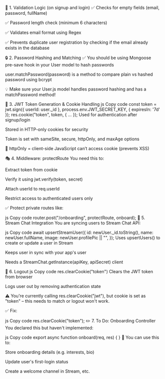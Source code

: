 📌 1. Validation Logic (on signup and login)
✅ Checks for empty fields (email, password, fullName)

✅ Password length check (minimum 6 characters)

✅ Validates email format using Regex

✅ Prevents duplicate user registration by checking if the email already exists in the database

🔒 2. Password Hashing and Matching
✅ You should be using Mongoose pre-save hook in your User model to hash passwords

user.matchPassword(password) is a method to compare plain vs hashed password using bcrypt

💡 Make sure your User.js model handles password hashing and has a matchPassword method!

🧠 3. JWT Token Generation & Cookie Handling
js
Copy code
const token = jwt.sign({ userId: user._id }, process.env.JWT_SECRET_KEY, { expiresIn: '7d' });
res.cookie("token", token, { ... });
Used for authentication after signup/login

Stored in HTTP-only cookies for security

Token is set with sameSite, secure, httpOnly, and maxAge options

🔐 httpOnly = client-side JavaScript can’t access cookie (prevents XSS)

🎭 4. Middleware: protectRoute
You need this to:

Extract token from cookie

Verify it using jwt.verify(token, secret)

Attach userId to req.userId

Restrict access to authenticated users only

✅ Protect private routes like:

js
Copy code
router.post("/onboarding", protectRoute, onboard);
💬 5. Stream Chat Integration
You are syncing users to Stream Chat API:

js
Copy code
await upsertStreamUser({
  id: newUser._id.toString(),
  name: newUser.fullName,
  image: newUser.profilePic || "",
});
Uses upsertUsers() to create or update a user in Stream

Keeps user in sync with your app's user

Needs a StreamChat.getInstance(apiKey, apiSecret) client

🔐 6. Logout
js
Copy code
res.clearCookie("token")
Clears the JWT token from browser

Logs user out by removing authentication state

⚠️ You're currently calling res.clearCookie("jwt"), but cookie is set as "token" – this needs to match or logout won't work.

✅ Fix:

js
Copy code
res.clearCookie("token");
✏️ 7. To Do: Onboarding Controller
You declared this but haven't implemented:

js
Copy code
export async function onboard(req, res) { }
🔧 You can use this to:

Store onboarding details (e.g. interests, bio)

Update user's first-login status

Create a welcome channel in Stream, etc.

